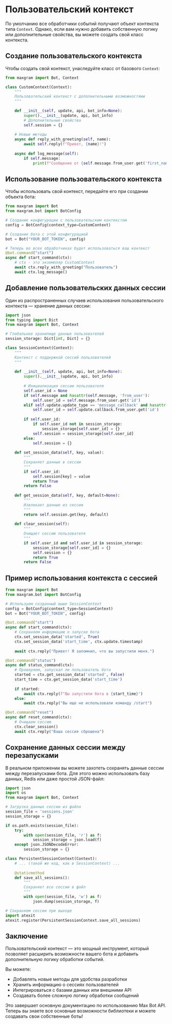 # Пользовательский контекст

По умолчанию все обработчики событий получают объект контекста типа `Context`. Однако, если вам нужно добавить собственную логику или дополнительные свойства, вы можете создать свой класс контекста.

## Создание пользовательского контекста

Чтобы создать свой контекст, унаследуйте класс от базового `Context`:

```python
from maxgram import Bot, Context

class CustomContext(Context):
    """
    Пользовательский контекст с дополнительными возможностями
    """
    
    def __init__(self, update, api, bot_info=None):
        super().__init__(update, api, bot_info)
        # Дополнительные свойства
        self.session = {}
    
    # Новые методы
    async def reply_with_greeting(self, name):
        await self.reply(f"Привет, {name}!")
    
    async def log_message(self):
        if self.message:
            print(f"Сообщение от {self.message.from_user.get('first_name')}: {self.message.body.text}")
```

## Использование пользовательского контекста

Чтобы использовать свой контекст, передайте его при создании объекта бота:

```python
from maxgram import Bot
from maxgram.bot import BotConfig

# Создание конфигурации с пользовательским контекстом
config = BotConfig(context_type=CustomContext)

# Создание бота с этой конфигурацией
bot = Bot("YOUR_BOT_TOKEN", config)

# Теперь во всех обработчиках будет использоваться ваш контекст
@bot.command("start")
async def start_command(ctx):
    # ctx - это экземпляр CustomContext
    await ctx.reply_with_greeting("Пользователь")
    await ctx.log_message()
```

## Добавление пользовательских данных сессии

Один из распространенных случаев использования пользовательского контекста — хранение данных сессии:

```python
import json
from typing import Dict
from maxgram import Bot, Context

# Глобальное хранилище данных пользователей
session_storage: Dict[int, Dict] = {}

class SessionContext(Context):
    """
    Контекст с поддержкой сессий пользователей
    """
    
    def __init__(self, update, api, bot_info=None):
        super().__init__(update, api, bot_info)
        
        # Инициализация сессии пользователя
        self.user_id = None
        if self.message and hasattr(self.message, 'from_user'):
            self.user_id = self.message.from_user.get('id')
        elif self.update.update_type == 'message_callback' and hasattr(self.update.callback, 'from_user'):
            self.user_id = self.update.callback.from_user.get('id')
            
        if self.user_id:
            if self.user_id not in session_storage:
                session_storage[self.user_id] = {}
            self.session = session_storage[self.user_id]
        else:
            self.session = {}
    
    def set_session_data(self, key, value):
        """
        Сохраняет данные в сессии
        """
        if self.user_id:
            self.session[key] = value
            return True
        return False
    
    def get_session_data(self, key, default=None):
        """
        Извлекает данные из сессии
        """
        return self.session.get(key, default)
    
    def clear_session(self):
        """
        Очищает сессию пользователя
        """
        if self.user_id and self.user_id in session_storage:
            session_storage[self.user_id] = {}
            self.session = {}
            return True
        return False
```

## Пример использования контекста с сессией

```python
from maxgram import Bot
from maxgram.bot import BotConfig

# Используем созданный выше SessionContext
config = BotConfig(context_type=SessionContext)
bot = Bot("YOUR_BOT_TOKEN", config)

@bot.command("start")
async def start_command(ctx):
    # Сохраняем информацию о запуске бота
    ctx.set_session_data('started', True)
    ctx.set_session_data('start_time', ctx.update.timestamp)
    
    await ctx.reply("Привет! Я запомнил, что вы запустили меня.")

@bot.command("status")
async def status_command(ctx):
    # Проверяем, запускал ли пользователь бота
    started = ctx.get_session_data('started', False)
    start_time = ctx.get_session_data('start_time')
    
    if started:
        await ctx.reply(f"Вы запустили бота в {start_time}")
    else:
        await ctx.reply("Вы еще не использовали команду /start")

@bot.command("reset")
async def reset_command(ctx):
    # Очищаем сессию
    ctx.clear_session()
    await ctx.reply("Ваша сессия сброшена")
```

## Сохранение данных сессии между перезапусками

В реальном приложении вы можете захотеть сохранять данные сессии между перезапусками бота. Для этого можно использовать базу данных, Redis или даже простой JSON-файл:

```python
import json
import os
from maxgram import Bot, Context

# Загрузка данных сессии из файла
session_file = 'sessions.json'
session_storage = {}

if os.path.exists(session_file):
    try:
        with open(session_file, 'r') as f:
            session_storage = json.load(f)
    except json.JSONDecodeError:
        session_storage = {}

class PersistentSessionContext(Context):
    # ... (такой же код, как в SessionContext) ...
    
    @staticmethod
    def save_all_sessions():
        """
        Сохраняет все сессии в файл
        """
        with open(session_file, 'w') as f:
            json.dump(session_storage, f)

# Сохраняем сессии при выходе
import atexit
atexit.register(PersistentSessionContext.save_all_sessions)
```

## Заключение

Пользовательский контекст — это мощный инструмент, который позволяет расширить возможности вашего бота и добавить дополнительную логику обработки событий.

Вы можете:
- Добавлять новые методы для удобства разработки
- Хранить информацию о сессиях пользователей
- Интегрироваться с базами данных или внешними API
- Создавать более сложную логику обработки сообщений

Это завершает основную документацию по использованию Max Bot API. Теперь вы знаете все основные возможности библиотеки и можете создавать свои собственные боты! 